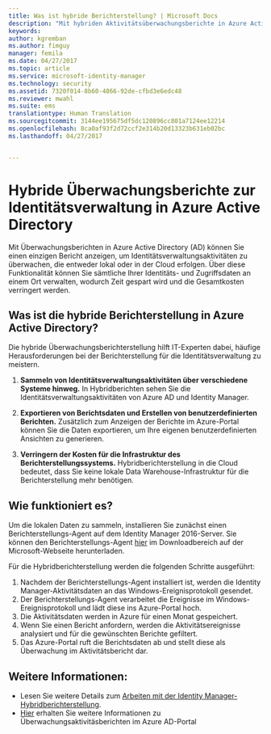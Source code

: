 ```yaml
---
title: Was ist hybride Berichterstellung? | Microsoft Docs
description: "Mit hybriden Aktivitätsüberwachungsberichte in Azure Active Directory können Sie sowohl lokale als auch überwachte Ereignisse der Cloud anzeigen."
keywords: 
author: kgremban
ms.author: fimguy
manager: femila
ms.date: 04/27/2017
ms.topic: article
ms.service: microsoft-identity-manager
ms.technology: security
ms.assetid: 7320f014-8b60-4866-92de-cfbd3e6edc48
ms.reviewer: mwahl
ms.suite: ems
translationtype: Human Translation
ms.sourcegitcommit: 3144ee195675df5dc120896cc801a7124ee12214
ms.openlocfilehash: 8ca0af93f2d72ccf2e314b20d13323b631eb02bc
ms.lasthandoff: 04/27/2017


---
```


# <a name="hybrid-identity-management-audit-reports-in-azure-active-directory"></a>Hybride Überwachungsberichte zur Identitätsverwaltung in Azure Active Directory
Mit Überwachungsberichten in Azure Active Directory (AD) können Sie einen einzigen Bericht anzeigen, um Identitätsverwaltungsaktivitäten zu überwachen, die entweder lokal oder in der Cloud erfolgen. Über diese Funktionalität können Sie sämtliche Ihrer Identitäts- und Zugriffsdaten an einem Ort verwalten, wodurch Zeit gespart wird und die Gesamtkosten verringert werden.

## <a name="what-is-azure-active-directory-hybrid-reporting"></a>Was ist die hybride Berichterstellung in Azure Active Directory?
Die hybride Überwachungsberichterstellung hilft IT-Experten dabei, häufige Herausforderungen bei der Berichterstellung für die Identitätsverwaltung zu meistern.

1. **Sammeln von Identitätsverwaltungsaktivitäten über verschiedene Systeme hinweg.** In Hybridberichten sehen Sie die Identitätsverwaltungsaktivitäten von Azure AD und Identity Manager.

2. **Exportieren von Berichtsdaten und Erstellen von benutzerdefinierten Berichten.** Zusätzlich zum Anzeigen der Berichte im Azure-Portal können Sie die Daten exportieren, um Ihre eigenen benutzerdefinierten Ansichten zu generieren.

3. **Verringern der Kosten für die Infrastruktur des Berichterstellungssystems.** Hybridberichterstellung in die Cloud bedeutet, dass Sie keine lokale Data Warehouse-Infrastruktur für die Berichterstellung mehr benötigen.

## <a name="how-does-it-work"></a>Wie funktioniert es?

Um die lokalen Daten zu sammeln, installieren Sie zunächst einen Berichterstellungs-Agent auf dem Identity Manager 2016-Server. Sie können den Berichterstellungs-Agent [hier](https://www.microsoft.com/en-us/download/details.aspx?id=####/) im Downloadbereich auf der Microsoft-Webseite herunterladen.

Für die Hybridberichterstellung werden die folgenden Schritte ausgeführt:
1. Nachdem der Berichterstellungs-Agent installiert ist, werden die Identity Manager-Aktivitätsdaten an das Windows-Ereignisprotokoll gesendet.
2. Der Berichterstellungs-Agent verarbeitet die Ereignisse im Windows-Ereignisprotokoll und lädt diese ins Azure-Portal hoch.
3. Die Aktivitätsdaten werden in Azure für einen Monat gespeichert.
4. Wenn Sie einen Bericht anfordern, werden die Aktivitätsereignisse analysiert und für die gewünschten Berichte gefiltert.
5. Das Azure-Portal ruft die Berichtsdaten ab und stellt diese als Überwachung im Aktivitätsbericht dar.

## <a name="see-also"></a>Weitere Informationen:
- Lesen Sie weitere Details zum [Arbeiten mit der Identity Manager-Hybridberichterstellung](/microsoft-identity-manager/deploy-use/working-with-identity-manager-hybrid-reporting).
- [Hier](https://docs.microsoft.com/en-us/azure/active-directory/active-directory-reporting-activity-audit-logs) erhalten Sie weitere Informationen zu Überwachungsaktivitäsberichten im Azure AD-Portal

